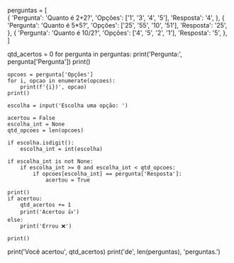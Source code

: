 perguntas = [                                                                                                                                                                                                                                                                                                                                                                                                            
    {
        'Pergunta': 'Quanto é 2+2?',
        'Opções': ['1', '3', '4', '5'],
        'Resposta': '4',
    },
    {
        'Pergunta': 'Quanto é 5*5?',
        'Opções': ['25', '55', '10', '51'],
        'Resposta': '25',
    },
    {
        'Pergunta': 'Quanto é 10/2?',
        'Opções': ['4', '5', '2', '1'],
        'Resposta': '5',
    },
]

qtd_acertos = 0
for pergunta in perguntas:
    print('Pergunta:', pergunta['Pergunta'])
    print()

    opcoes = pergunta['Opções']
    for i, opcao in enumerate(opcoes):
        print(f'{i})', opcao)
    print()

    escolha = input('Escolha uma opção: ')

    acertou = False
    escolha_int = None
    qtd_opcoes = len(opcoes)

    if escolha.isdigit():
        escolha_int = int(escolha)

    if escolha_int is not None:
        if escolha_int >= 0 and escolha_int < qtd_opcoes:
            if opcoes[escolha_int] == pergunta['Resposta']:
                acertou = True

    print()
    if acertou:
        qtd_acertos += 1
        print('Acertou 👍')
    else:
        print('Errou ❌')

    print()


print('Você acertou', qtd_acertos)
print('de', len(perguntas), 'perguntas.')



    

    
